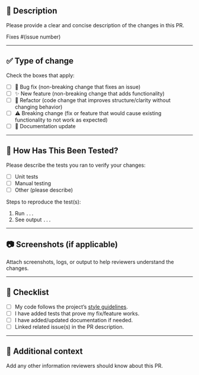 ## 📌 Description
Please provide a clear and concise description of the changes in this PR.

Fixes #(issue number)  <!-- If applicable -->

---

## ✅ Type of change
Check the boxes that apply:

- [ ] 🐛 Bug fix (non-breaking change that fixes an issue)
- [ ] ✨ New feature (non-breaking change that adds functionality)
- [ ] 🔧 Refactor (code change that improves structure/clarity without changing behavior)
- [ ] ⚠️ Breaking change (fix or feature that would cause existing functionality to not work as expected)
- [ ] 📖 Documentation update

---

## 🔎 How Has This Been Tested?
Please describe the tests you ran to verify your changes:
- [ ] Unit tests
- [ ] Manual testing
- [ ] Other (please describe)

Steps to reproduce the test(s):
1. Run `...`
2. See output `...`

---

## 📷 Screenshots (if applicable)
Attach screenshots, logs, or output to help reviewers understand the changes.

---

## 📝 Checklist
- [ ] My code follows the project’s [style guidelines](DEVELOPER_GUIDE.md).
- [ ] I have added tests that prove my fix/feature works.
- [ ] I have added/updated documentation if needed.
- [ ] Linked related issue(s) in the PR description.

---

## 🙏 Additional context
Add any other information reviewers should know about this PR.

